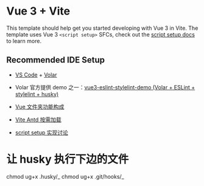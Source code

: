 # Vue 3 + Vite

This template should help get you started developing with Vue 3 in Vite. The template uses Vue 3 `<script setup>` SFCs, check out the [script setup docs](https://v3.vuejs.org/api/sfc-script-setup.html#sfc-script-setup) to learn more.

## Recommended IDE Setup

- [VS Code](https://code.visualstudio.com/) + [Volar](https://marketplace.visualstudio.com/items?itemName=Vue.volar)

- Volar 官方提供 demo 之一：[vue3-eslint-stylelint-demo (Volar + ESLint + stylelint + husky)](https://github.com/sethidden/vue3-eslint-stylelint-demo)

- [Vue 文件夹功能构成](https://www.cnblogs.com/huangchun/p/16661364.html)

- [Vite Antd 按需加载](https://www.antdv.com/docs/vue/introduce-cn#%E6%8C%89%E9%9C%80%E5%8A%A0%E8%BD%BD)

- [script setup 实现讨论](https://github.com/vuejs/rfcs/pull/227)

# 让 husky 执行下边的文件

chmod ug+x .husky/_
chmod ug+x .git/hooks/_
